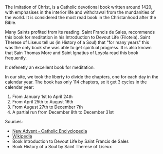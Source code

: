 The Imitation of Christ, is a Catholic devotional book written around 1420, with emphasises in the interior life and withdrawal from the mundanities of the world. It is considered the most read book in the Christanhood after the Bible.

Many Saints profited from its reading. Saint Francis de Sales, recommends this book for meditation in his Introduction to Devout Life (Filoteia). Saint Therese of Liseux tell us (in History of a Soul) that "for many years" this was the only book she was able to get spiritual progress. It is also known that Sain Thomas More and Saint Ignatius of Loyola read this book frequently.

It defenetly an excellent book for meditation. 

In our site, we took the liberty to divide the chapters, one for each day in the calendar year. The book has only 114 chapters, so it get 3 cycles in the calendar year:

1. From January 1st to April 24th
2. From April 25th to August 16th
3. From August 27th to December 7th
4. A partial run from December 8th to December 31st

Sources:
- [New Advent - Catholic Enclyclopedia](https://www.newadvent.org/cathen/07674c.htm)
- [Wikipedia](https://en.wikipedia.org/wiki/The_Imitation_of_Christ) 
- Book Introduction to Devout Life by Saint Francis de Sales
- Book History of a Soul by Saint Therese of Liseux